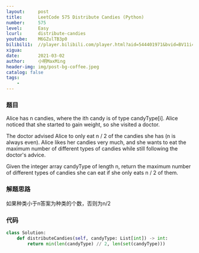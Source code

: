 ```yaml
---
layout:     post
title:      LeetCode 575 Distribute Candies (Python)
number:     575
level:      Easy
lcurl:      distribute-candies
youtube:    M6GZulTB3p0
bilibili1:  //player.bilibili.com/player.html?aid=544401971&bvid=BV11i4y1T7Pr&cid=305080086&page=1
xigua:      
date:       2021-03-02
author:     小明MaxMing
header-img: img/post-bg-coffee.jpeg
catalog: false
tags:
    - 
---
```


### 题目

Alice has n candies, where the ith candy is of type candyType[i]. Alice noticed that she started to gain weight, so she visited a doctor.

The doctor advised Alice to only eat n / 2 of the candies she has (n is always even). Alice likes her candies very much, and she wants to eat the maximum number of different types of candies while still following the doctor's advice.

Given the integer array candyType of length n, return the maximum number of different types of candies she can eat if she only eats n / 2 of them.

### 解题思路

如果种类小于n答案为种类的个数，否则为n/2

### 代码
```python
class Solution:
    def distributeCandies(self, candyType: List[int]) -> int:
        return min(len(candyType) // 2, len(set(candyType)))
```
